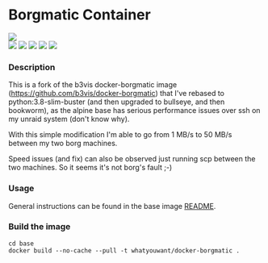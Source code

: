 # Borgmatic Container
<img src="https://github.com/witten/borgmatic/raw/master/docs/static/borgmatic.png" />
<br>
<img src="https://img.shields.io/github/issues/b3vis/docker-borgmatic" />
<img src="https://img.shields.io/github/stars/b3vis/docker-borgmatic" />
<img src="https://img.shields.io/docker/stars/b3vis/borgmatic" />
<img src="https://img.shields.io/docker/build/b3vis/borgmatic" />
<img src="https://img.shields.io/docker/pulls/b3vis/borgmatic" />

### Description

This is a fork of the b3vis docker-borgmatic image (https://github.com/b3vis/docker-borgmatic) that I've rebased to python:3.8-slim-buster (and then upgraded to bullseye, and then bookworm), as the alpine base has serious performance issues over ssh on my unraid system (don't know why).

With this simple modification I'm able to go from 1 MB/s to 50 MB/s between my two borg machines.

Speed issues (and fix) can also be observed just running scp between the two machines. So it seems it's not borg's fault ;-)


### Usage
General instructions can be found in the base image [README](./base/README.md).

### Build the image

```
cd base
docker build --no-cache --pull -t whatyouwant/docker-borgmatic .
```
